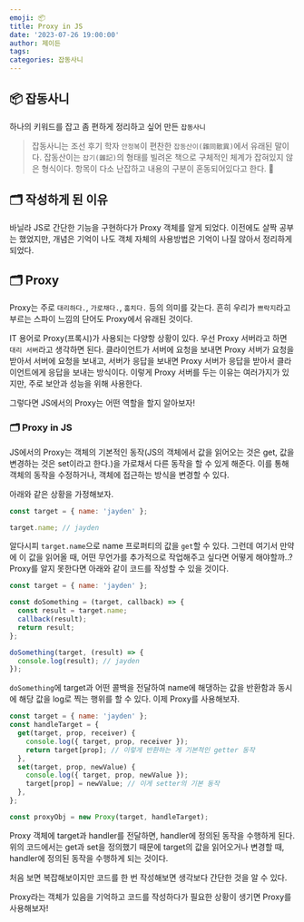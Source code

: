 ```yaml
---
emoji: 📦
title: Proxy in JS
date: '2023-07-26 19:00:00'
author: 제이든
tags:
categories: 잡동사니
---
```


## 📦 잡동사니

하나의 키워드를 잡고 좀 편하게 정리하고 싶어 만든 `잡동사니`<br/>

> 잡동사니는 조선 후기 학자 `안정복`이 편찬한 `잡동산이(雜同散異)`에서 유래된 말이다.
> 잡동산이는 `잡기(雜記)`의 형태를 빌려온 책으로 구체적인 체계가 잡혀있지 않은 형식이다.
> 항목이 다소 난잡하고 내용의 구분이 혼동되어있다고 한다. 🤣

## 🗂️ 작성하게 된 이유

바닐라 JS로 간단한 기능을 구현하다가 Proxy 객체를 알게 되었다. 이전에도 살짝 공부는 했었지만, 개념은 기억이 나도 객체 자체의 사용방법은 기억이 나질 않아서 정리하게 되었다.

## 🗂️ Proxy

Proxy는 주로 `대리하다.`, `가로채다.`, `훔치다.` 등의 의미를 갖는다. 흔히 우리가 `쁘락지`라고 부르는 스파이 느낌의 단어도 Proxy에서 유래된 것이다.

IT 용어로 Proxy(프록시)가 사용되는 다양항 상황이 있다.
우선 Proxy 서버라고 하면 `대리 서버`라고 생각하면 된다. 클라이언트가 서버에 요청을 보내면 Proxy 서버가 요청을 받아서 서버에 요청을 보내고, 서버가 응답을 보내면 Proxy 서버가 응답을 받아서 클라이언트에게 응답을 보내는 방식이다. 이렇게 Proxy 서버를 두는 이유는 여러가지가 있지만, 주로 보안과 성능을 위해 사용한다.

그렇다면 JS에서의 Proxy는 어떤 역할을 할지 알아보자!

### 🗂️ Proxy in JS

JS에서의 Proxy는 객체의 기본적인 동작(JS의 객체에서 값을 읽어오는 것은 get, 값을 변경하는 것은 set이라고 한다.)을 가로채서 다른 동작을 할 수 있게 해준다. 이를 통해 객체의 동작을 수정하거나, 객체에 접근하는 방식을 변경할 수 있다.

아래와 같은 상황을 가정해보자.

```js
const target = { name: 'jayden' };

target.name; // jayden
```

알다시피 `target.name`으로 name 프로퍼티의 값을 `get`할 수 있다. 그런데 여기서 만약에 이 값을 읽어올 때, 어떤 무언가를 추가적으로 작업해주고 싶다면 어떻게 해야할까..? Proxy를 알지 못한다면 아래와 같이 코드를 작성할 수 있을 것이다.

```js
const target = { name: 'jayden' };

const doSomething = (target, callback) => {
  const result = target.name;
  callback(result);
  return result;
};

doSomething(target, (result) => {
  console.log(result); // jayden
});
```

`doSomething`에 target과 어떤 콜백을 전달하여 name에 해댕하는 값을 반환함과 동시에 해당 값을 log로 찍는 행위를 할 수 있다.
이제 Proxy를 사용해보자.

```js
const target = { name: 'jayden' };
const handleTarget = {
  get(target, prop, receiver) {
    console.log({ target, prop, receiver });
    return target[prop]; // 이렇게 반환하는 게 기본적인 getter 동작
  },
  set(target, prop, newValue) {
    console.log({ target, prop, newValue });
    target[prop] = newValue; // 이게 setter의 기본 동작
  },
};

const proxyObj = new Proxy(target, handleTarget);
```

Proxy 객체에 target과 handler를 전달하면, handler에 정의된 동작을 수행하게 된다. 위의 코드에서는 get과 set을 정의했기 때문에 target의 값을 읽어오거나 변경할 때, handler에 정의된 동작을 수행하게 되는 것이다.

처음 보면 복잡해보이지만 코드를 한 번 작성해보면 생각보다 간단한 것을 알 수 있다.

Proxy라는 객체가 있음을 기억하고 코드를 작성하다가 필요한 상황이 생기면 Proxy를 사용해보자!

```toc

```
